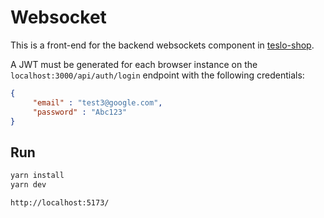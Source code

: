 
# Websocket

This is a front-end for the backend websockets component in [teslo-shop](https://github.com/juanMaAV92/nestJSDemo/tree/main/04-teslo-shop).

A JWT must be generated for each browser instance on the `localhost:3000/api/auth/login` endpoint with the following credentials:

```json
{
     "email" : "test3@google.com",
     "password" : "Abc123"
}

```

## Run

```sh
yarn install
yarn dev
```

```http
http://localhost:5173/
```